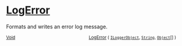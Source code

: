 # [LogError](./ILoggerObjectExtensions-100663347.md)

Formats and writes an error log message.

<sub>[Void](https://docs.microsoft.com/en-us/dotnet/api/System.Void)</sub><img width=200/><sub>[LogError](./ILoggerObjectExtensions-100663347.md) ( [`ILoggerObject`](./../ILoggerObject.md), [`String`](https://docs.microsoft.com/en-us/dotnet/api/System.String), [`Object`](https://docs.microsoft.com/en-us/dotnet/api/System.Object)[] )</sub><br>


